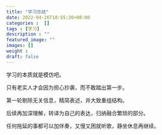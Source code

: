 ```yaml
---
title: "学习总结"
date: 2022-04-26T18:55:20+08:00
categories :  []
tags : [学习]
description : ""
featured_image: ""
images: []
weight : 
draft: false
---
```


学习的本质就是模仿吧。<!--more-->

只有老实人才会因为担心抄袭，而不敢踏出第一步。

第一轮剔除无关信息，精简表述，并大致重组结构。

后续再加深理解，转译为自己的表达，归纳融合繁琐的部分。

任何拖延的事都可以加伴奏，又慢又困就听歌，静坐休息再继续。